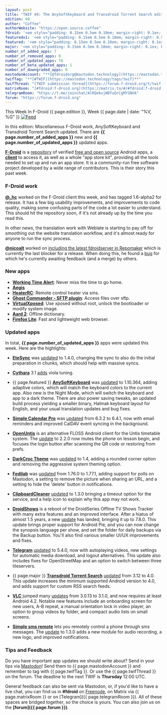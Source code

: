 ```yaml
---
layout: post
title: "TWIF 49: The AnySoftKeyboard and Transdroid Torrent Search edition"
edition: 49
author: "Coffee"
authorWebsite: "https://open.source.coffee"
fdroid: '<em style="padding: 0.15em 0.5em 0.10em; margin-right: 0.1ex; border-style: solid; border-width: medium; border-radius: 1em; color: #0d47a1; font-style: normal; font-weight: bold;">F-Droid</em>'
featuredv1: '<em style="padding: 0.15em 0.5em 0.10em; margin-right: 0.5ex; box-shadow: 0.1em 0.05em 0.1em rgba(0, 0, 0, 0.3); border-radius: 1em; color: black; background: linear-gradient(orange, yellow);">Featured</em>'
featured: '<em style="padding: 0.15em 0.5em 0.10em; margin-right: 0.1ex; border-style: solid; border-width: medium; border-radius: 1em; color: orange; font-style: normal; font-weight: bold;">Featured</em>'
major: '<em style="padding: 0.15em 0.5em 0.10em; margin-right: 0.1ex; border-style: solid; border-width: medium; border-radius: 1em; color: #8ab000; font-style: normal; font-weight: bold;">Major</em>'
number_of_added_apps: 7
number_of_removed_apps: 0
number_of_updated_apps: 76
number_of_beta_updated_apps: 1
number_of_downgraded_apps: 0
mastodonAccount: "**[@fdroidorg@mastodon.technology](https://mastodon.technology/@fdroidorg)**"
twifTag: "**[#TWIF](https://mastodon.technology/tags/twif)**"
twifThread: "[TWIF submission thread](https://forum.f-droid.org/t/twif-submission-thread)"
matrixRoom: "[#fdroid:f-droid.org](https://matrix.to/#/#fdroid:f-droid.org)"
telegramRoom: "https://t.me/joinchat/AlRQekvjWDTuQrCgMYSNVA"
forum: "https://forum.f-droid.org"
---
```


This Week In F-Droid {{ page.edition }}, Week {{ page.date | date: "%V, %G" }} <a href="{{ site.baseurl }}/feed.xml"><img src="{% asset Feed-icon-16x16.png %}" alt="Feed"></a>

In this edition: Miscellaneous F-Droid work, AnySoftKeyboard and Transdroid Torrent Search updated.
There are **{{ page.number_of_added_apps }}** new and **{{ page.number_of_updated_apps }}** updated apps.

<!--more-->

**[F-Droid](https://f-droid.org/)** is a [repository](https://f-droid.org/packages/) of verified [free and open source](https://en.wikipedia.org/wiki/Free_and_open-source_software) Android apps, a **[client](https://f-droid.org/packages/org.fdroid.fdroid/)** to access it, as well as a whole "app store kit", providing all the tools needed to set up and run an app store. It is a community-run free software project developed by a wide range of contributors. This is their story this past week.

### F-Droid work

**[@\_hc](https://forum.f-droid.org/u/hans)** worked on the F-Droid client this week, and has tagged 1.6-alpha2 for release. It has a few big usability improvements, and improvements to code quality, making some confusing parts of the code a lot easier to understand. This should hit the repository soon, if it's not already up by the time you read this.

In other news, the translation work with Weblate is starting to pay off for smoothing out the website translation workflow, and it's almost ready for anyone to run the sync process.

**[@nicoalt](https://forum.f-droid.org/u/nicoalt)** worked on [including the latest fdroidserver in Repomaker](https://gitlab.com/fdroid/repomaker/merge_requests/215) which is currently the last blocker for a release. When doing this, he found a [bug](https://gitlab.com/fdroid/fdroidserver/merge_requests/636) for which he's currently awaiting feedback (and a merge) by others.

### New apps

* **[Working Time Alert](https://f-droid.org/packages/com.androidfromfrankfurt.workingtimealert/)**: Never miss the time to go home.
* **[Aegis](https://f-droid.org/packages/com.beemdevelopment.aegis/)**
* **[HeaterRC](https://f-droid.org/packages/com.dynamite.heaterrc/)**: Remote control heater via sms.
* **[Ghost Commander - SFTP plugin](https://f-droid.org/packages/com.ghostsq.commander.sftp/)**: Access files over sftp.
* **[VirtualXposed](https://f-droid.org/packages/io.va.exposed/)**: Use xposed without root, unlock the bootloader or modify system image.
* **[Aard 2](https://f-droid.org/packages/itkach.aard2/)**: Offline dictionary.
* **[Firefox Lite](https://f-droid.org/packages/org.mozilla.rocket/)**: Fast and lightweight web browser.

### Updated apps

In total, **{{ page.number_of_updated_apps }}** apps were updated this week. Here are the highlights:

* **[EteSync](https://f-droid.org/packages/com.etesync.syncadapter/)** was [updated](https://github.com/etesync/android/blob/HEAD/ChangeLog.md) to 1.4.0, changing the sync to also do the initial preparation in chunks, which should help with massive syncs.

* **[Cythara](https://f-droid.org/packages/com.github.cythara/)** 3.1 [adds](https://github.com/gstraube/cythara/releases) viola tuning.

* {{ page.featured }} **[AnySoftKeyboard](https://f-droid.org/packages/com.menny.android.anysoftkeyboard/)** was [updated](https://github.com/AnySoftKeyboard/AnySoftKeyboard/releases) to 1.10.364, adding adaptive colors, which will match the keyboard colors to the current app. Also new is the Night Mode, which will switch the keyboard and app to a dark theme. There are also power saving tweaks, an updated build process yielding a smaller binary, Halmak keyboard layout for English, and your usual translation updates and bug fixes.

* **[Simple Calendar Pro](https://f-droid.org/packages/com.simplemobiletools.calendar.pro/)** was [updated](https://github.com/SimpleMobileTools/Simple-Calendar/blob/HEAD/CHANGELOG.md) from 6.3.2 to 6.4.1, now with email reminders and improved CalDAV event syncing in the background.

* **[OpenUntis](https://f-droid.org/packages/de.perflyst.untis/)** is an alternative FLOSS Android client for the Untis timetable system. The [update](https://github.com/Perflyst/OpenUntis/releases) to 2.2.0 now mutes the phone on lesson begin, and focuses the login button after scanning the QR code or restoring from prefs.

* **[DarkCroc Theme](https://f-droid.org/packages/de.spiritcroc.darkcroc.substratum/)** was [updated](https://github.com/SpiritCroc/DarkCroc-Android-theme/releases) to 1.4, adding a rounded corner option and removing the aggressive system theming option.

* **[Fedilab](https://f-droid.org/packages/fr.gouv.etalab.mastodon/)** was [updated](https://gitlab.com/tom79/mastalab/tags) from 1.76.0 to 1.77.1, adding support for polls on Mastodon, a setting to remove the picture when sharing an URL, and a setting to hide the 'delete' button in notifications.

* **[ClipboardCleaner](https://f-droid.org/packages/io.github.deweyreed.clipboardcleaner/)** [updated](https://github.com/DeweyReed/ClipboardCleaner/releases) to 1.3.0 bringing a timeout option for the service, and a help icon to explain why this app may not work.

* **[DroidShows](https://f-droid.org/packages/nl.asymmetrics.droidshows/)** is a reboot of the DroidSeries Offline TV Shows Tracker with many extra features and an improved interface. After a hiatus of almost 1.5 years, a new [update](https://github.com/ltGuillaume/DroidShows/releases) has landed, bringing it up to 7.8.0. This update brings proper support for Android Pie, and you can now change the synopsis language per show, and set the folder for daily backups via the Backup button. You'll also find various smaller UI/UX improvements and fixes.

* **[Telegram](https://f-droid.org/packages/org.telegram.messenger/)** [updated](https://github.com/Telegram-FOSS-Team/Telegram-FOSS/blob/HEAD/Changelog.md) to 5.4.0, now with autoplaying videos, new settings for automatic media download, and logout alternatives. This update also includes fixes for OpenStreetMap and an option to switch between three tileservers.

* {{ page.major }} **[Transdroid Torrent Search](https://f-droid.org/packages/org.transdroid.search/)** [updated](https://github.com/erickok/transdroid-search/releases) from 3.12 to 4.0. This update increases the minimum supported Android version to 4.0, and adds support for custom RSS search feeds.

* **[VLC](https://f-droid.org/packages/org.videolan.vlc/)** jumped many [updates](https://code.videolan.org/videolan/vlc-android/blob/HEAD/NEWS) from 3.0.13 to 3.1.0, and now requires at least Android 4.2. Notable new features include an onboarding screen for new users, A-B repeat, a manual orientation lock in video player, an option to group videos by folder, and compact audio lists on small screens.

* **[Simple sms remote](https://f-droid.org/packages/tranquvis.simplesmsremote/)** lets you remotely control a phone through sms messages. The [update](https://github.com/tranquvis/SimpleSmsRemote/releases) to 1.3.0 adds a new module for audio recording, a new logo, and improved notifications.

### Tips and Feedback

Do you have important app updates we should write about? Send in your tips via [Mastodon](https://joinmastodon.org)! Send them to {{ page.mastodonAccount }} and remember to tag with {{ page.twifTag }}. Or use the {{ page.twifThread }} on the forum. The deadline to the next TWIF is **Thursday** 12:00 UTC.

General feedback can also be sent via Mastodon, or, if you'd like to have a live chat, you can find us in **#fdroid** on [Freenode](https://freenode.net), on Matrix via {{ page.matrixRoom }} or on [Telegram]({{ page.telegramRoom }}). All of these spaces are bridged together, so the choice is yours. You can also join us on the **[forum]({{ page.forum }})**.
